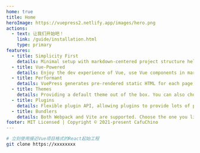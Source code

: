 ```yaml
---
home: true
title: Home
heroImage: https://vuepress2.netlify.app/images/hero.png
actions:
  - text: 让我们开始吧！
    link: /guide/installation.html
    type: primary
features:
  - title: Simplicity First
    details: Minimal setup with markdown-centered project structure helps you focus on writing.
  - title: Vue-Powered
    details: Enjoy the dev experience of Vue, use Vue components in markdown, and develop custom themes with Vue.
  - title: Performant
    details: VuePress generates pre-rendered static HTML for each page, and runs as an SPA once a page is loaded.
  - title: Themes
    details: Providing a default theme out of the box. You can also choose a community theme or create your own one.
  - title: Plugins
    details: Flexible plugin API, allowing plugins to provide lots of plug-and-play features for your site.
  - title: Bundlers
    details: Both Webpack and Vite are supported. Choose the one you like!
footer: MIT Licensed | Copyright © 2021-present CafuChino
---
```


<CodeGroup>
  <CodeGroupItem title="Git" active>

```bash
# 立刻使用接近Vue项目格式的React起始工程
git clone https://xxxxxxxx

```

  </CodeGroupItem>
</CodeGroup>
